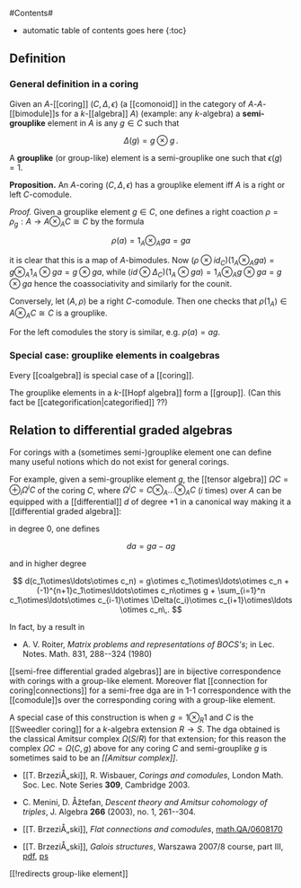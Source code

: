 #Contents#
* automatic table of contents goes here
{:toc}


## Definition

### General definition in a coring

Given an $A$-[[coring]] $(C,\Delta,\epsilon)$ (a [[comonoid]] in the category of $A$-$A$-[[bimodule]]s for a $k$-[[algebra]] $A$)  (example: any $k$-algebra) a __semi-grouplike__ element in $A$ is any $g\in C$ such that 

$$
  \Delta(g) = g\otimes g
  \,.
$$ 

A __grouplike__ (or group-like) element is a semi-grouplike one such that $\epsilon(g) = 1$. 

**Proposition.** An $A$-coring $(C,\Delta,\epsilon)$ has a grouplike element iff $A$ is a right or left $C$-comodule.

*Proof.* Given a grouplike element $g\in C$, one defines a right coaction $\rho = \rho_g : A \to A\otimes_A C\cong C$ by the formula 

$$
\rho(a) = 1_A \otimes_A ga = ga
$$ 

it is clear that this is a map of $A$-bimodules. Now $(\rho\otimes id_C)(1_A\otimes_A ga) = g\otimes_A 1_A\otimes ga = g\otimes ga$, while $(id\otimes \Delta_C)(1_A\otimes ga) = 1_A \otimes_A g\otimes ga = g\otimes ga$ hence the coassociativity and similarly for the counit.

Conversely, let $(A,\rho)$ be a right $C$-comodule. Then one checks that $\rho(1_A)\in A\otimes_A C \cong C$ is a grouplike.

For the left comodules the story is similar, e.g. $\rho(a) = ag$. 
### Special case: grouplike elements in coalgebras

Every [[coalgebra]] is special case of a [[coring]].

The grouplike elements in a $k$-[[Hopf algebra]] form a [[group]]. (Can this fact be [[categorification|categorified]] ??)

## Relation to differential graded algebras


For corings with a (sometimes semi-)grouplike element one can define many useful notions which do not exist for general corings.  

For example, given a semi-grouplike element $g$, the [[tensor algebra]] $\Omega C = \oplus_i \Omega^i C$ of the coring $C$, where $\Omega^i C = C\otimes_A \ldots \otimes_A C$ ($i$ times) over $A$ can be equipped with a [[differential]] $d$ of degree $+1$ in a canonical way making it a [[differential graded algebra]]: 

in degree $0$, one defines 

$$
  d a = g a - a g
$$ 

and in higher degree 

$$
  d(c_1\otimes\ldots\otimes c_n) = g\otimes c_1\otimes\ldots\otimes c_n + (-1)^{n+1}c_1\otimes\ldots\otimes c_n\otimes g + \sum_{i=1}^n c_1\otimes\ldots\otimes c_{i-1}\otimes \Delta(c_i)\otimes c_{i+1}\otimes\ldots \otimes c_n\,.
$$

In fact, by a result in

* A. V. Roiter, _Matrix problems and representations of BOCS's_; in Lec. Notes. Math. 831, 288--324 (1980)

[[semi-free differential graded algebras]] are in bijective correspondence with corings with a group-like element. Moreover flat [[connection for coring|connections]] for a semi-free dga are in $1$-$1$ correspondence with the [[comodule]]s over the corresponding coring with a group-like element.

A special case of this construction is when $g = 1\otimes_R 1$ and $C$ is the [[Sweedler coring]] for a $k$-algebra extension $R\to S$. The dga obtained is the classical Amitsur complex $\Omega(S/R)$ for that extension; for this reason the complex $\Omega C = \Omega(C,g)$ above for any coring $C$ and semi-grouplike $g$ is sometimes said to be an _[[Amitsur complex]]_. 

* [[T. BrzeziÅ„ski]], R. Wisbauer, _Corings and comodules_, London Math. Soc. Lec. Note Series __309__, Cambridge 2003.

* C. Menini, D. Åžtefan, _Descent theory and Amitsur cohomology of triples_, 
J. Algebra __266__ (2003), no. 1, 261--304. 

* [[T. BrzeziÅ„ski]], _Flat connections and comodules_, [math.QA/0608170](http://arxiv.org/abs/math/0608170)

* [[T. BrzeziÅ„ski]], _Galois structures_, Warszawa 2007/8 course, part III, [pdf](http://toknotes.mimuw.edu.pl/sem7/files/Brzezinski_gs.pdf), [ps](http://toknotes.mimuw.edu.pl/sem7/files/Brzezinski_gs.ps)

[[!redirects group-like element]]
